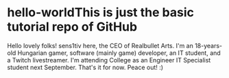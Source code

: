 # hello-worldThis is just the basic tutorial repo of GitHub

Hello lovely folks!
sens1tiv here, the CEO of Realbullet Arts. I'm an 18-years-old Hungarian gamer, software (mainly game) developer, an IT student, and a Twitch livestreamer. I'm attending College as an Engineer IT Specialist student next September.
That's it for now. Peace out! :)
